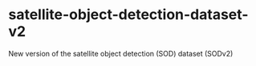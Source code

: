 # satellite-object-detection-dataset-v2
New version of the satellite object detection (SOD) dataset (SODv2)

